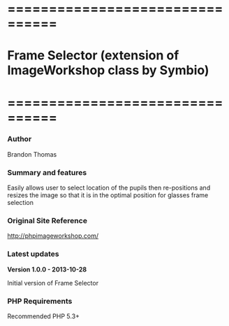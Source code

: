# ================================
# Frame Selector (extension of ImageWorkshop class by Symbio)
# ================================

### Author
Brandon Thomas

### Summary and features
Easily allows user to select location of the pupils then re-positions and resizes the image so that it is in the optimal position for glasses frame selection

### Original Site Reference
http://phpimageworkshop.com/

### Latest updates

**Version 1.0.0 - 2013-10-28**

Initial version of Frame Selector

### PHP Requirements

Recommended PHP 5.3+
